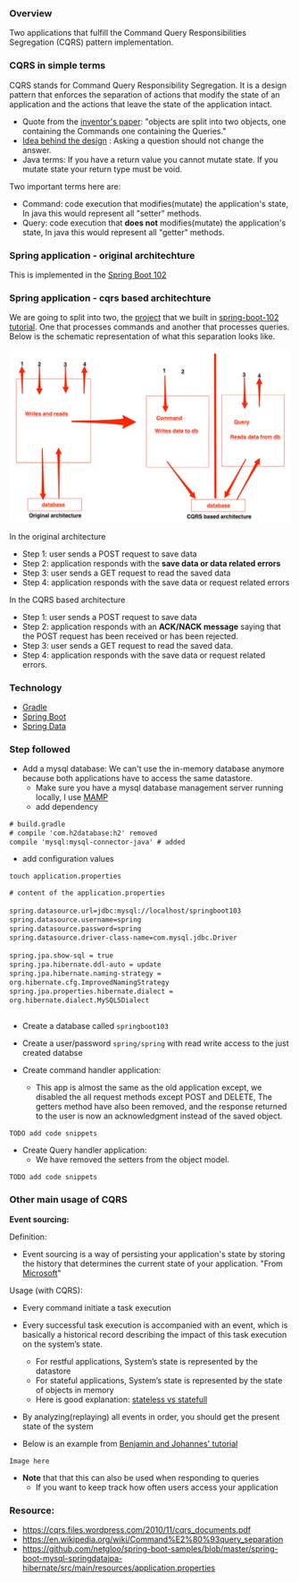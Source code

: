 ### Overview
Two applications that fulfill the Command Query Responsibilities Segregation (CQRS) pattern implementation.

### CQRS in simple terms
  CQRS stands for Command Query Responsibility Segregation. It is a design pattern that enforces the separation of actions that modify the state of an application and the actions that leave the state of the application intact.
* Quote from the [inventor's paper](https://cqrs.files.wordpress.com/2010/11/cqrs_documents.pdf): "objects are split into two objects, one containing the Commands one containing the Queries."
* [Idea behind the design](https://en.wikipedia.org/wiki/Command%E2%80%93query_separation) : Asking a question should not change the answer.
* Java terms:  If you have a return value you cannot mutate state. If you mutate state your return type must be void.

Two important terms here are:
* Command: code execution that modifies(mutate) the application's state, In java this would represent all "setter" methods.
* Query: code execution that **does not** modifies(mutate) the application's state, In java this would represent all "getter" methods.

### Spring application - original architechture 
This is implemented in the [Spring Boot 102](http://fuse-mars.github.io/spring-boot-102)

### Spring application - cqrs based architechture
We are going to split into two, the [project](https://github.com/fuse-mars/spring-boot-102) that we built in [spring-boot-102 tutorial](). One that processes commands and another that processes queries. Below is the schematic representation of what this separation looks like.

![Architecture schema](https://raw.githubusercontent.com/fuse-mars/spring-boot-103/master/tutorial-resource/architecture-schema.png)

In the original architecture
* Step 1: user sends a POST request to save data
* Step 2: application responds with the **save data or data related errors**
* Step 3: user sends a GET request to read the saved data
* Step 4: application responds with the save data or request related errors 

In the CQRS based architecture
* Step 1: user sends a POST request to save data
* Step 2: application responds with an **ACK/NACK message** saying that the POST request has been received or has been rejected.
* Step 3: user sends a GET request to read the saved data.
* Step 4: application responds with the save data or request related errors.

### Technology
* [Gradle](https://gradle.org/)
* [Spring Boot](http://projects.spring.io/spring-boot/)
* [Spring Data](http://projects.spring.io/spring-data/)

### Step followed
* Add a mysql database:  We can't use the in-memory database anymore because both applications have to access the same datastore.
  * Make sure you have a mysql database management server running locally, I use [MAMP](https://www.mamp.info/en/) 
  * add dependency 
```
# build.gradle
# compile 'com.h2database:h2' removed
compile 'mysql:mysql-connector-java' # added
```
  * add configuration values
```
touch application.properties
```
```
# content of the application.properties

spring.datasource.url=jdbc:mysql://localhost/springboot103
spring.datasource.username=spring
spring.datasource.password=spring
spring.datasource.driver-class-name=com.mysql.jdbc.Driver

spring.jpa.show-sql = true
spring.jpa.hibernate.ddl-auto = update
spring.jpa.hibernate.naming-strategy = org.hibernate.cfg.ImprovedNamingStrategy
spring.jpa.properties.hibernate.dialect = org.hibernate.dialect.MySQL5Dialect


```
  * Create a database called `springboot103`
  * Create a user/password `spring/spring` with read write access to the just created databse

* Create command handler application: 
  * This app is almost the same as the old application except, we disabled the all request methods except POST and DELETE,  The getters method have also been removed, and the response returned to the user is now an acknowledgment instead of the saved object.

```
TODO add code snippets
```

* Create Query handler application: 
  * We have removed the setters from the object model. 

```
TODO add code snippets
```

### Other main usage of CQRS
**Event sourcing:** 

Definition: 
* Event sourcing is a way of persisting your application's state by storing the history that determines the current state of your application. "From [Microsoft](https://msdn.microsoft.com/en-us/library/jj591559.aspx)"

Usage (with CQRS):
* Every command initiate a task execution
* Every successful task execution is accompanied with an event, which is basically a historical record describing the impact of this task execution on the system’s state.
  * For restful applications, System’s state is represented by the datastore
  * For stateful applications, System’s state is represented by the state of objects in memory
  * Here is good explanation: [stateless vs statefull](http://programmers.stackexchange.com/questions/101337/whats-the-difference-between-stateful-and-stateless)

* By analyzing(replaying) all events in order, you should get the present state of the system
* Below is an example from [Benjamin and Johannes' tutorial](https://ookami86.github.io/event-sourcing-in-practice)
```
Image here
```
* **Note** that that this can also be used when responding to queries
  * If you want to keep track how often users access your application


### Resource:
* https://cqrs.files.wordpress.com/2010/11/cqrs_documents.pdf
* https://en.wikipedia.org/wiki/Command%E2%80%93query_separation
* https://github.com/netgloo/spring-boot-samples/blob/master/spring-boot-mysql-springdatajpa-hibernate/src/main/resources/application.properties
